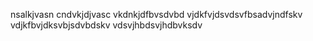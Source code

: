 
nsalkjvasn
cndvkjdjvasc
vkdnkjdfbvsdvbd
vjdkfvjdsvdsvfbsadvjndfskv
vdjkfbvjdksvbjsdvbdskv
vdsvjhbdsvjhdbvksdv
